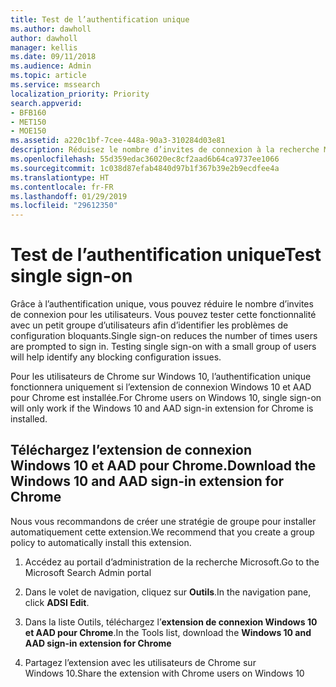 ```yaml
---
title: Test de l’authentification unique
ms.author: dawholl
author: dawholl
manager: kellis
ms.date: 09/11/2018
ms.audience: Admin
ms.topic: article
ms.service: mssearch
localization_priority: Priority
search.appverid:
- BFB160
- MET150
- MOE150
ms.assetid: a220c1bf-7cee-448a-90a3-310284d03e81
description: Réduisez le nombre d’invites de connexion à la recherche Microsoft ou à Office 365 pour les utilisateurs de Windows 10.
ms.openlocfilehash: 55d359edac36020ec8cf2aad6b64ca9737ee1066
ms.sourcegitcommit: 1c038d87efab4840d97b1f367b39e2b9ecdfee4a
ms.translationtype: HT
ms.contentlocale: fr-FR
ms.lasthandoff: 01/29/2019
ms.locfileid: "29612350"
---
```

# <a name="test-single-sign-on"></a><span data-ttu-id="ed1dd-103">Test de l’authentification unique</span><span class="sxs-lookup"><span data-stu-id="ed1dd-103">Test single sign-on</span></span>

<span data-ttu-id="ed1dd-p101">Grâce à l’authentification unique, vous pouvez réduire le nombre d’invites de connexion pour les utilisateurs. Vous pouvez tester cette fonctionnalité avec un petit groupe d’utilisateurs afin d’identifier les problèmes de configuration bloquants.</span><span class="sxs-lookup"><span data-stu-id="ed1dd-p101">Single sign-on reduces the number of times users are prompted to sign in. Testing single sign-on with a small group of users will help identify any blocking configuration issues.</span></span> 
  
<span data-ttu-id="ed1dd-106">Pour les utilisateurs de Chrome sur Windows 10, l’authentification unique fonctionnera uniquement si l’extension de connexion Windows 10 et AAD pour Chrome est installée.</span><span class="sxs-lookup"><span data-stu-id="ed1dd-106">For Chrome users on Windows 10, single sign-on will only work if the Windows 10 and AAD sign-in extension for Chrome is installed.</span></span> 
  
## <a name="download-the-windows-10-and-aad-sign-in-extension-for-chrome"></a><span data-ttu-id="ed1dd-107">Téléchargez l’extension de connexion Windows 10 et AAD pour Chrome.</span><span class="sxs-lookup"><span data-stu-id="ed1dd-107">Download the Windows 10 and AAD sign-in extension for Chrome</span></span>

<span data-ttu-id="ed1dd-108">Nous vous recommandons de créer une stratégie de groupe pour installer automatiquement cette extension.</span><span class="sxs-lookup"><span data-stu-id="ed1dd-108">We recommend that you create a group policy to automatically install this extension.</span></span>
  
1. <span data-ttu-id="ed1dd-109">Accédez au portail d’administration de la recherche Microsoft.</span><span class="sxs-lookup"><span data-stu-id="ed1dd-109">Go to the Microsoft Search Admin portal</span></span>
    
2. <span data-ttu-id="ed1dd-110">Dans le volet de navigation, cliquez sur **Outils**.</span><span class="sxs-lookup"><span data-stu-id="ed1dd-110">In the navigation pane, click **ADSI Edit**.</span></span>
    
3. <span data-ttu-id="ed1dd-111">Dans la liste Outils, téléchargez l’**extension de connexion Windows 10 et AAD pour Chrome**.</span><span class="sxs-lookup"><span data-stu-id="ed1dd-111">In the Tools list, download the **Windows 10 and AAD sign-in extension for Chrome**</span></span>
    
4. <span data-ttu-id="ed1dd-112">Partagez l’extension avec les utilisateurs de Chrome sur Windows 10.</span><span class="sxs-lookup"><span data-stu-id="ed1dd-112">Share the extension with Chrome users on Windows 10</span></span>

  

